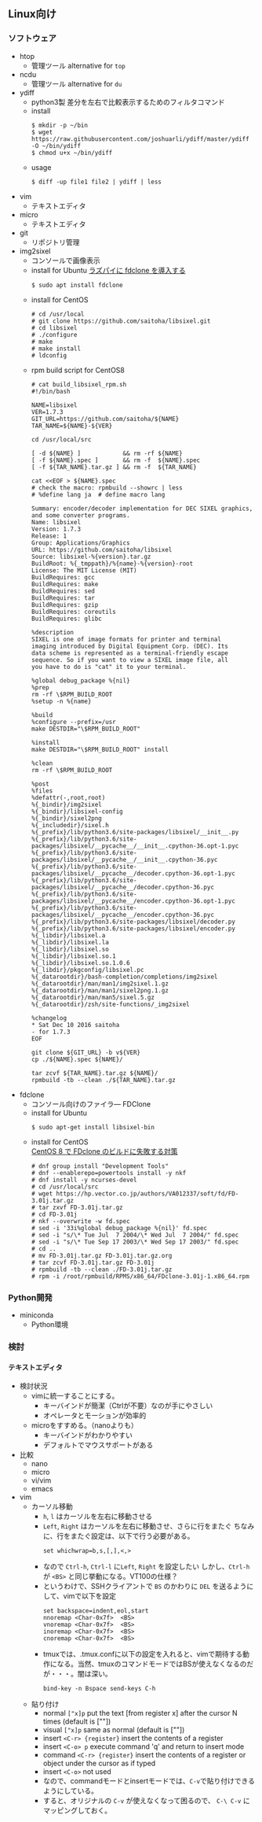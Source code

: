 ## Linux向け

### ソフトウェア
- htop
  - 管理ツール alternative for ```top```
- ncdu
  - 管理ツール alternative for ```du```
- ydiff
  - python3製 差分を左右で比較表示するためのフィルタコマンド
  - install
    ```console
    $ mkdir -p ~/bin
    $ wget https://raw.githubusercontent.com/joshuarli/ydiff/master/ydiff -O ~/bin/ydiff
    $ chmod u+x ~/bin/ydiff
    ```  
  - usage
    ```console
    $ diff -up file1 file2 | ydiff | less
    ```
- vim
  - テキストエディタ
- micro
  - テキストエディタ
- git
  - リポジトリ管理
- img2sixel
  - コンソールで画像表示
  - install for Ubuntu
    [ラズパイに fdclone を導入する](http://dotnsf.blog.jp/archives/1073777442.html)
    ```console
    $ sudo apt install fdclone
    ```
  - install for CentOS
    ```console
    # cd /usr/local
    # git clone https://github.com/saitoha/libsixel.git
    # cd libsixel
    # ./configure
    # make
    # make install
    # ldconfig
    ```
  - rpm build script for CentOS8
    ```console
    # cat build_libsixel_rpm.sh 
    #!/bin/bash
    
    NAME=libsixel
    VER=1.7.3
    GIT_URL=https://github.com/saitoha/${NAME}
    TAR_NAME=${NAME}-${VER}
    
    cd /usr/local/src
    
    [ -d ${NAME} ]            && rm -rf ${NAME}
    [ -f ${NAME}.spec ]       && rm -f  ${NAME}.spec
    [ -f ${TAR_NAME}.tar.gz ] && rm -f  ${TAR_NAME}
    
    cat <<EOF > ${NAME}.spec
    # check the macro: rpmbuild --showrc | less
    # %define lang ja  # define macro lang
    
    Summary: encoder/decoder implementation for DEC SIXEL graphics, and some converter programs.
    Name: libsixel
    Version: 1.7.3
    Release: 1
    Group: Applications/Graphics
    URL: https://github.com/saitoha/libsixel
    Source: libsixel-%{version}.tar.gz
    BuildRoot: %{_tmppath}/%{name}-%{version}-root
    License: The MIT License (MIT)
    BuildRequires: gcc
    BuildRequires: make
    BuildRequires: sed
    BuildRequires: tar
    BuildRequires: gzip
    BuildRequires: coreutils
    BuildRequires: glibc
    
    %description
    SIXEL is one of image formats for printer and terminal
    imaging introduced by Digital Equipment Corp. (DEC). Its
    data scheme is represented as a terminal-friendly escape
    sequence. So if you want to view a SIXEL image file, all
    you have to do is "cat" it to your terminal.
    
    %global debug_package %{nil}
    %prep
    rm -rf \$RPM_BUILD_ROOT
    %setup -n %{name}
    
    %build
    %configure --prefix=/usr 
    make DESTDIR="\$RPM_BUILD_ROOT" 
    
    %install
    make DESTDIR="\$RPM_BUILD_ROOT" install
    
    %clean
    rm -rf \$RPM_BUILD_ROOT
    
    %post
    %files
    %defattr(-,root,root)
    %{_bindir}/img2sixel
    %{_bindir}/libsixel-config
    %{_bindir}/sixel2png
    %{_includedir}/sixel.h
    %{_prefix}/lib/python3.6/site-packages/libsixel/__init__.py
    %{_prefix}/lib/python3.6/site-packages/libsixel/__pycache__/__init__.cpython-36.opt-1.pyc
    %{_prefix}/lib/python3.6/site-packages/libsixel/__pycache__/__init__.cpython-36.pyc
    %{_prefix}/lib/python3.6/site-packages/libsixel/__pycache__/decoder.cpython-36.opt-1.pyc
    %{_prefix}/lib/python3.6/site-packages/libsixel/__pycache__/decoder.cpython-36.pyc
    %{_prefix}/lib/python3.6/site-packages/libsixel/__pycache__/encoder.cpython-36.opt-1.pyc
    %{_prefix}/lib/python3.6/site-packages/libsixel/__pycache__/encoder.cpython-36.pyc
    %{_prefix}/lib/python3.6/site-packages/libsixel/decoder.py
    %{_prefix}/lib/python3.6/site-packages/libsixel/encoder.py
    %{_libdir}/libsixel.a
    %{_libdir}/libsixel.la
    %{_libdir}/libsixel.so
    %{_libdir}/libsixel.so.1
    %{_libdir}/libsixel.so.1.0.6
    %{_libdir}/pkgconfig/libsixel.pc
    %{_datarootdir}/bash-completion/completions/img2sixel
    %{_datarootdir}/man/man1/img2sixel.1.gz
    %{_datarootdir}/man/man1/sixel2png.1.gz
    %{_datarootdir}/man/man5/sixel.5.gz
    %{_datarootdir}/zsh/site-functions/_img2sixel
    
    %changelog
    * Sat Dec 10 2016 saitoha
    - for 1.7.3
    EOF
    
    git clone ${GIT_URL} -b v${VER}
    cp ./${NAME}.spec ${NAME}/
    
    tar zcvf ${TAR_NAME}.tar.gz ${NAME}/
    rpmbuild -tb --clean ./${TAR_NAME}.tar.gz
    ```
- fdclone
  - コンソール向けのファイラ― FDClone
  - install for Ubuntu
    ```console
    $ sudo apt-get install libsixel-bin
    ```
  - install for CentOS  
    [CentOS 8 で FDclone のビルドに失敗する対策](https://qiita.com/arin/items/3548efe988cce4b2b956)
    ```console
    # dnf group install "Development Tools"
    # dnf --enablerepo=powertools install -y nkf
    # dnf install -y ncurses-devel    
    # cd /usr/local/src
    # wget https://hp.vector.co.jp/authors/VA012337/soft/fd/FD-3.01j.tar.gz
    # tar zxvf FD-3.01j.tar.gz
    # cd FD-3.01j
    # nkf --overwrite -w fd.spec
    # sed -i '33i%global debug_package %{nil}' fd.spec
    # sed -i "s/\* Tue Jul  7 2004/\* Wed Jul  7 2004/" fd.spec
    # sed -i "s/\* Tue Sep 17 2003/\* Wed Sep 17 2003/" fd.spec
    # cd ..
    # mv FD-3.01j.tar.gz FD-3.01j.tar.gz.org
    # tar zcvf FD-3.01j.tar.gz FD-3.01j
    # rpmbuild -tb --clean ./FD-3.01j.tar.gz
    # rpm -i /root/rpmbuild/RPMS/x86_64/FDclone-3.01j-1.x86_64.rpm
    ```
    
### Python開発
- miniconda
  - Python環境

### 検討
#### テキストエディタ
- 検討状況
  - vimに統一することにする。
    - キーバインドが簡潔（Ctrlが不要）なのが手にやさしい
    - オペレータとモーションが効率的
  - microをすすめる。（nanoよりも）
    - キーバインドがわかりやすい
    - デフォルトでマウスサポートがある
- 比較
  - nano
  - micro
  - vi/vim
  - emacs
- vim
  - カーソル移動
    - ```h```, ```l``` はカーソルを左右に移動させる
    - ```Left```, ```Right``` はカーソルを左右に移動させ、さらに行をまたぐ
      ちなみに、行をまたぐ設定は、以下で行う必要がある。
      ```console
      set whichwrap=b,s,[,],<,>
      ```
    - なので ```Ctrl-h```, ```Ctrl-l``` に```Left```, ```Right``` を設定したい
      しかし、```Ctrl-h``` が ```<BS>``` と同じ挙動になる。VT100の仕様？
    - というわけで、SSHクライアントで ```BS``` のかわりに ```DEL``` を送るようにして、vimで以下を設定
      ```console
      set backspace=indent,eol,start
      nnoremap <Char-0x7f>  <BS>
      vnoremap <Char-0x7f>  <BS>
      inoremap <Char-0x7f>  <BS>
      cnoremap <Char-0x7f>  <BS>
      ```
    - tmuxでは、.tmux.confに以下の設定を入れると、vimで期待する動作になる。当然、tmuxのコマンドモードではBSが使えなくなるのだが・・・。闇は深い。
      ```console
      bind-key -n Bspace send-keys C-h
      ```
  - 貼り付け
    - normal ```["x]p```  put the text [from register x] after the cursor N times (default is [""])
    - visual ```["x]p```  same as normal (default is [""])
    - insert ```<C-r> {register}``` insert the contents of a register
    - insert ```<C-o> p``` execute command 'q' and return to insert mode
    - command ```<C-r> {register}```  insert the contents of a register or object under the cursor as if typed
    - insert ```<C-o>``` not used
    - なので、commandモードとinsertモードでは、```C-v```で貼り付けできるようにしている。
    - すると、オリジナルの ```C-v``` が使えなくなって困るので、 ```C-\ C-v``` にマッピングしておく。
